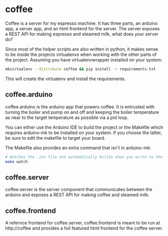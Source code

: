 # coffee

Coffee is a server for my espresso machine. It has three parts, an arduino app,
a server app, and an html frontend for the server. The server exposes a REST
API for making espresso and steamed milk, what does your server do?

Since most of the helper scripts are also written in python, it makes sense to
be inside the projects virtualenvs when working with the other parts of the
project. Assuming you have virtualenvwrapper installed on your system:

```bash
mkvirtualenv --distribute coffee && pip install -r requirements.txt
```

This will create the virtualenv and install the requirements.


## coffee.arduino

coffee.arduino is the arduino app that powers coffee. It is entrusted with
turning the boiler and pump on and off and keeping the boiler temperature as
near to the target temperature as possible via a pid loop.

You can either use the Arduino IDE to build the project or the Makefile which
requires arduino-mk to be installed on your system. If you choose the latter,
be sure to edit the makefile to target your board.

The Makefile also provides an extra command that isn't in arduino-mk:
```bash
# Watches the .ino file and automatically builds when you write to the file
make watch
```


## coffee.server

coffee.server is the server component that communicates between the arduino and
exposes a REST API for making coffee and steamed milk.


## coffee.frontend

A refernce frontend for coffee.server, coffee.frontend is meant to be run at
http://coffee and provides a full featured html frontend for the coffee server.
